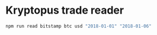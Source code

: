 Kryptopus trade reader
======================

```bash
npm run read bitstamp btc usd "2018-01-01" "2018-01-06"
```
